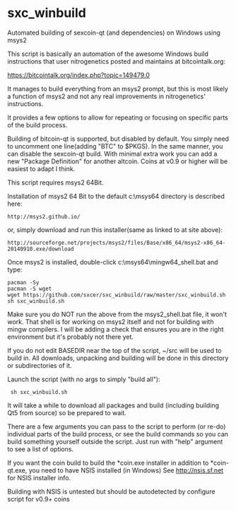 sxc_winbuild
============

Automated building of sexcoin-qt (and dependencies) on Windows using msys2

This script is basically an automation of the awesome Windows build
instructions that user nitrogenetics posted and maintains at
bitcointalk.org:

  https://bitcointalk.org/index.php?topic=149479.0

It manages to build everything from an msys2 prompt, but this is most
likely a function of msys2 and not any real improvements in nitrogenetics'
instructions.

It provides a few options to allow for repeating or focusing on
specific parts of the build process.

Building of bitcoin-qt is supported, but disabled by default. You simply
need to uncomment one line(adding "BTC" to $PKGS). In the same manner,
you can disable the sexcoin-qt build. With minimal extra work you can add
a new "Package Definition" for another altcoin. Coins at v0.9 or higher
will be easiest to adapt I think.

This script requires msys2 64Bit.

Installation of msys2 64 Bit to the default c:\msys64 directory is described
here:

    http://msys2.github.io/
or, simply download and run this installer(same as linked to at site above):

    http://sourceforge.net/projects/msys2/files/Base/x86_64/msys2-x86_64-20140910.exe/download
Once msys2 is installed, double-click c:\msys64\mingw64_shell.bat and type:

    pacman -Sy
    pacman -S wget
    wget https://github.com/sxcer/sxc_winbuild/raw/master/sxc_winbuild.sh
    sh sxc_winbuild.sh
Make sure you do NOT run the above from the msys2_shell.bat file, it won't 
work. That shell is for working on msys2 itself and not for building with
mingw compilers. I will be adding a check that ensures you are in the right
environment but it's probably not there yet.

If you do not edit BASEDIR near the top of the script, ~/src will be used
to build in. All downloads, unpacking and building will be done in this
directory or subdirectories of it.

Launch the script (with no args to simply "build all"):

     sh sxc_winbuild.sh
It will take a while to download all packages and build (including
building Qt5 from source) so be prepared to wait.

There are a few arguments you can pass to the script to perform (or re-do)
individual parts of the build process, or see the build commands so you can
build something yourself outside the script. Just run with "help" argument 
to see a list of options.

If you want the coin build to build the *coin.exe installer in addition to
*coin-qt.exe, you need to have NSIS installed (in Windows)
See http://nsis.sf.net for NSIS installer info.

Building with NSIS is untested but should be autodetected by configure script
for v0.9+ coins

